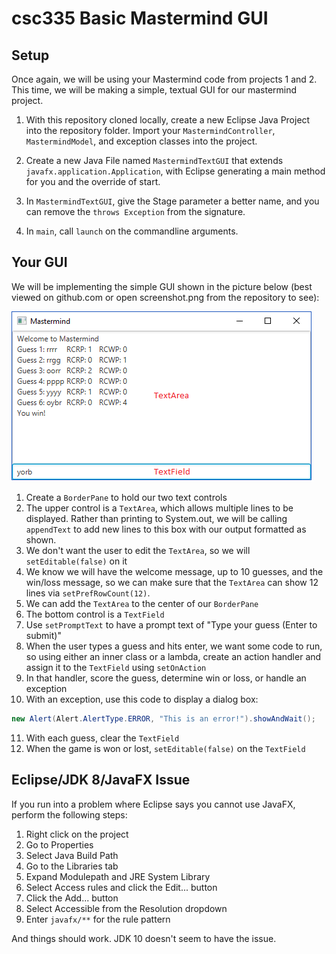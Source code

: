 # csc335 Basic Mastermind GUI

## Setup

Once again, we will be using your Mastermind code from projects 1 and 2. This time, we will be making a simple, textual GUI for our mastermind project.

1. With this repository cloned locally, create a new Eclipse Java Project into the repository folder. Import your `MastermindController`, `MastermindModel`, and exception classes into the project.

2. Create a new Java File named `MastermindTextGUI` that extends `javafx.application.Application`, with Eclipse generating a main method for you and the override of start.

3. In  `MastermindTextGUI`, give the Stage parameter a better name, and you can remove the `throws Exception` from the signature.

4. In `main`, call `launch` on the commandline arguments.

## Your GUI

We will be implementing the simple GUI shown in the picture below (best viewed on github.com or open screenshot.png from the repository to see):

![GUI Screenshot](screenshot.png?raw=true "Screenshot")

1. Create a `BorderPane` to hold our two text controls
2. The upper control is a `TextArea`, which allows multiple lines to be displayed. Rather than printing to System.out, we will be calling `appendText` to add new lines to this box with our output formatted as shown.
3. We don't want the user to edit the `TextArea`, so we will `setEditable(false)` on it
4. We know we will have the welcome message, up to 10 guesses, and the win/loss message, so we can make sure that the `TextArea` can show 12 lines via `setPrefRowCount(12)`. 
5. We can add the `TextArea` to the center of our `BorderPane`
6. The bottom control is a `TextField`
7. Use `setPromptText` to have a prompt text of "Type your guess (Enter to submit)"
8. When the user types a guess and hits enter, we want some code to run, so using either an inner class or a lambda, create an action handler and assign it to the `TextField` using `setOnAction`
9. In that handler, score the guess, determine win or loss, or handle an exception
10. With an exception, use this code to display a dialog box:

```Java
new Alert(Alert.AlertType.ERROR, "This is an error!").showAndWait();
```

11. With each guess, clear the `TextField`
12. When the game is won or lost, `setEditable(false)` on the `TextField`

## Eclipse/JDK 8/JavaFX Issue

If you run into a problem where Eclipse says you cannot use JavaFX, perform the following steps:

1. Right click on the project
2. Go to Properties
3. Select Java Build Path
4. Go to the Libraries tab
5. Expand Modulepath and JRE System Library
6. Select Access rules and click the Edit... button
7. Click the Add... button
8. Select Accessible from the Resolution dropdown 
9. Enter `javafx/**` for the rule pattern

And things should work. JDK 10 doesn't seem to have the issue.
